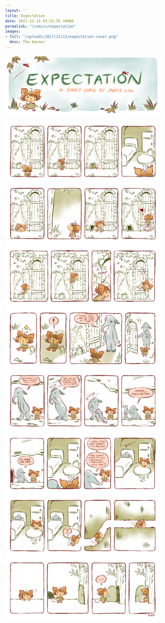 ```yaml
---
layout: ''
title: Expectation
date: 2017-12-14 03:31:55 +0000
permalink: "/comics/expectation"
images:
- full: "/uploads/2017/12/13/expectation-cover.png"
  desc: The banner
---
```

![](/uploads/2017/12/13/expectation-cover.png)

![](/uploads/2017/12/13/expectation-1.png)![](/uploads/2017/12/13/expectation-2.png)![](/uploads/2017/12/13/expectation-3.png)![](/uploads/2017/12/13/expectation-4.png)![](/uploads/2017/12/13/expectation-5.png)![](/uploads/2017/12/13/expectation-6.png)![](/uploads/2017/12/13/expectation-7.png)![](/uploads/2017/12/13/expectation-8.png)